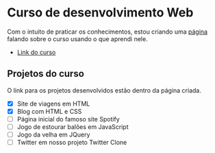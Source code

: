 # Curso de desenvolvimento Web

Com o intuito de praticar os conhecimentos, estou criando uma [página](/secao-html/index.html) falando sobre o curso usando o que aprendi nele.

- [Link do curso](https://www.udemy.com/curso-completo-do-desenvolvedor-web/)

## Projetos do curso

O link para os projetos desenvolvidos estão dentro da página criada.

- [x] Site de viagens em HTML
- [x] Blog com HTML e CSS
- [ ] Página inicial do famoso site Spotify
- [ ] Jogo de estourar balões em JavaScript
- [ ] Jogo da velha em JQuery
- [ ] Twitter em nosso projeto Twitter Clone
